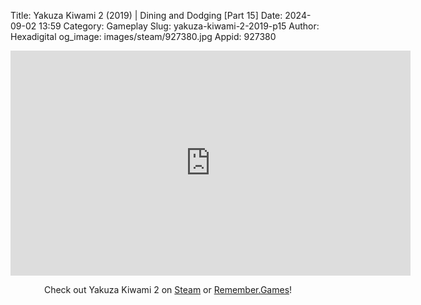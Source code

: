 Title: Yakuza Kiwami 2 (2019) | Dining and Dodging [Part 15]
Date: 2024-09-02 13:59
Category: Gameplay
Slug: yakuza-kiwami-2-2019-p15
Author: Hexadigital
og_image: images/steam/927380.jpg
Appid: 927380

<center><iframe src="https://www.youtube.com/embed/EsTbGYqXJR8?feature=oembed" allow="accelerometer; autoplay; encrypted-media; gyroscope; picture-in-picture" width="640" height="360" frameborder="0"></iframe>

Check out Yakuza Kiwami 2 on [Steam](https://store.steampowered.com/app/927380/?curator_clanid=34633900) or [Remember.Games](https://remember.games/game/344/yakuza-kiwami-2/)!</center>